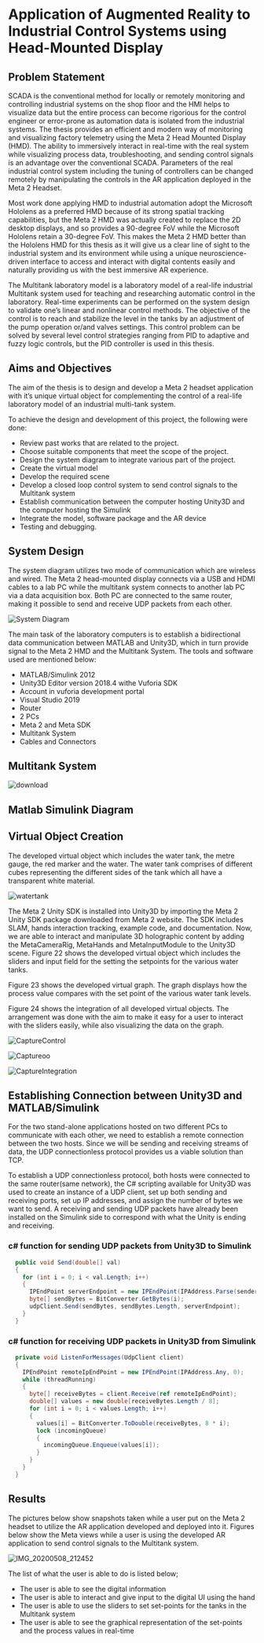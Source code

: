# Application of Augmented Reality to Industrial Control Systems using Head-Mounted Display
## Problem Statement
SCADA is the conventional method for locally or remotely monitoring and controlling industrial systems on the shop floor and the HMI helps to visualize data but the entire
process can become rigorious for the control engineer or error-prone as automation data is isolated from the industrial systems. The thesis provides an efficient and modern way of monitoring and visualizing factory telemetry using the Meta
2 Head Mounted Display (HMD). The ability to immersively interact in real-time with the real system while visualizing process data, troubleshooting, and sending
control signals is an advantage over the conventional SCADA. Parameters of the real industrial control system including the tuning of controllers can be changed remotely
by manipulating the controls in the AR application deployed in the Meta 2 Headset.

Most work done applying HMD to industrial automation adopt the Microsoft Hololens as a preferred HMD because of its strong spatial tracking capabilities, but the Meta
2 HMD was actually created to replace the 2D desktop displays, and so provides
a 90-degree FoV while the Microsoft Hololens retain a 30-degree FoV. This makes
the Meta 2 HMD better than the Hololens HMD for this thesis as it will give us a
clear line of sight to the industrial system and its environment while using a unique
neuroscience-driven interface to access and interact with digital contents easily and
naturally providing us with the best immersive AR experience.

The Multitank laboratory model is a laboratory model of a real-life industrial Multitank system used for teaching and researching automatic control in the laboratory. Real-time experiments can be performed on the system design to validate one’s
linear and nonlinear control methods. The objective of the control is to reach and
stabilize the level in the tanks by an adjustment of the pump operation or/and
valves settings. This control problem can be solved by several level control strategies
ranging from PID to adaptive and fuzzy logic controls, but the PID controller is
used in this thesis.

## Aims and Objectives
The aim of the thesis is to design and develop a Meta 2 headset application with it’s
unique virtual object for complementing the control of a real-life laboratory model
of an industrial multi-tank system.

To achieve the design and development of this project, the following were done:
* Review past works that are related to the project.
* Choose suitable components that meet the scope of the project.
* Design the system diagram to integrate various part of the project.
* Create the virtual model
* Develop the required scene
* Develop a closed loop control system to send control signals to the Multitank
system
* Establish communication between the computer hosting Unity3D and the
computer hosting the Simulink
* Integrate the model, software package and the AR device
* Testing and debugging.

## System Design
The system diagram utilizes two
mode of communication which are wireless and wired. The Meta 2 head-mounted
display connects via a USB and HDMI cables to a lab PC while the multitank system
connects to another lab PC via a data acquisition box. Both PC are connected to
the same router, making it possible to send and receive UDP packets from each
other.

![System Diagram](https://user-images.githubusercontent.com/37803559/127182410-911d66b7-3367-4a95-a6fa-47da9d21e4b6.PNG)

The main task of the laboratory computers is to establish a bidirectional data
communication between MATLAB and Unity3D, which in turn provide signal to the
Meta 2 HMD and the Multitank System. The tools and software used are mentioned
below:
* MATLAB/Simulink 2012
* Unity3D Editor version 2018.4 withe Vuforia SDK
* Account in vuforia development portal
* Visual Studio 2019
* Router
* 2 PCs
* Meta 2 and Meta SDK
* Multitank System
* Cables and Connectors

## Multitank System

![download](https://user-images.githubusercontent.com/37803559/127180696-bb071d5b-4cf0-4c2d-bf1f-82e9cf382270.jpg)

## Matlab Simulink Diagram
## Virtual Object Creation
The developed virtual object which includes the water tank, the
metre gauge, the red marker and the water. The water tank comprises of different
cubes representing the different sides of the tank which all have a transparent white
material.

![watertank](https://user-images.githubusercontent.com/37803559/127181996-049bd468-cdf8-42ac-81c4-6fdf5cf3fd77.png)

The Meta 2 Unity SDK is installed into Unity3D by importing the Meta 2 Unity
SDK package downloaded from Meta 2 website. The SDK includes SLAM, hands
interaction tracking, example code, and documentation. Now, we are able to interact
and manipulate 3D holographic content by adding the MetaCameraRig, MetaHands
and MetaInputModule to the Unity3D scene. Figure 22 shows the developed virtual
object which includes the sliders and input field for the setting the setpoints for the
various water tanks.

Figure 23 shows the developed virtual graph. The graph displays how the process
value compares with the set point of the various water tank levels.

Figure 24 shows the integration of all developed virtual objects. The arrangement
was done with the aim to make it easy for a user to interact with the sliders easily,
while also visualizing the data on the graph.

![CaptureControl](https://user-images.githubusercontent.com/37803559/127182045-e14f3589-3b13-4ada-a89a-3af51d978ee7.PNG)

![Captureoo](https://user-images.githubusercontent.com/37803559/127182073-ece5bc10-ff02-42f5-9477-824e4bee58d7.PNG)

![CaptureIntegration](https://user-images.githubusercontent.com/37803559/127182095-adf993dc-cf6c-45c2-830b-1996d92e67dc.PNG)


## Establishing Connection between Unity3D and MATLAB/Simulink
For the two stand-alone applications hosted on two different PCs to communicate
with each other, we need to establish a remote connection between the two hosts.
Since we will be sending and receiving streams of data, the UDP connectionless
protocol provides us a viable solution than TCP. 

To establish a UDP connectionless
protocol, both hosts were connected to the same router(same network), the C#
scripting available for Unity3D was used to create an instance of a UDP client, set
up both sending and receiving ports, set up IP addresses, and assign the number
of bytes we want to send. A receiving and sending UDP packets have already been
installed on the Simulink side to correspond with what the Unity is ending and
receiving.

### c# function for sending UDP packets from Unity3D to Simulink
```c#
  public void Send(double[] val)
  {
    for (int i = 0; i < val.Length; i++)
    {
      IPEndPoint serverEndpoint = new IPEndPoint(IPAddress.Parse(senderIp), senderPort);
      byte[] sendBytes = BitConverter.GetBytes(i);
      udpClient.Send(sendBytes, sendBytes.Length, serverEndpoint);
    } 
  }
```
### c# function for receiving UDP packets in Unity3D from Simulink
```c#
  private void ListenForMessages(UdpClient client)
  {
    IPEndPoint remoteIpEndPoint = new IPEndPoint(IPAddress.Any, 0);
    while (threadRunning)
    {
      byte[] receiveBytes = client.Receive(ref remoteIpEndPoint);
      double[] values = new double[receiveBytes.Length / 8];
      for (int i = 0; i < values.Length; i++)
      {
        values[i] = BitConverter.ToDouble(receiveBytes, 8 * i);
        lock (incomingQueue)
        {
          incomingQueue.Enqueue(values[i]);
        } 
      }
    }
  }
```


## Results
The pictures below show snapshots taken while a user put on the Meta 2 headset to
utilize the AR application developed and deployed into it. Figures below show
the Meta views while a user is using the developed AR application to send control
signals to the Multitank system.

![IMG_20200508_212452](https://user-images.githubusercontent.com/37803559/127183029-fa8ebaaa-d709-47b9-b932-89ff28665f79.jpg)


The list of what the user is able to do is listed below;

* The user is able to see the digital information
* The user is able to interact and give input to the digital UI using the hand
* The user is able to use the sliders to set set-points for the tanks in the Multitank system
* The user is able to see the graphical representation of the set-points and the process values in real-time
